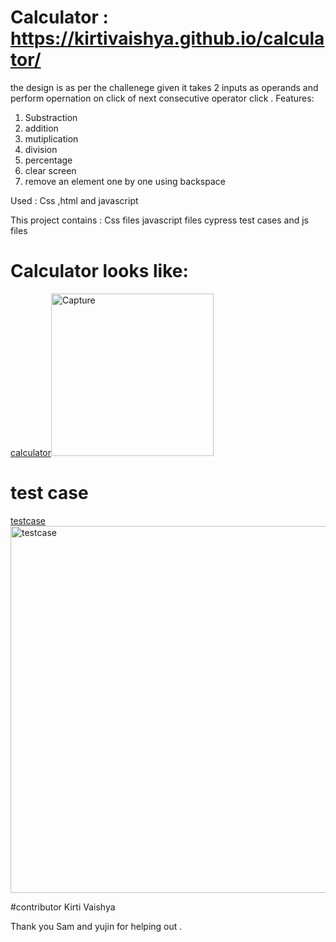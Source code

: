 Calculator : https://kirtivaishya.github.io/calculator/
============
the design is as per the challenege given 
it takes 2 inputs as operands and perform opernation on click of next consecutive operator click .
Features:
1) Substraction 
2) addition 
3) mutiplication 
4) division 
5) percentage
6) clear screen 
7) remove an element one by one using backspace

Used :
Css ,html and javascript 

This project contains :
Css files 
javascript files 
cypress test cases and js files

# Calculator looks like:
[calculator](Capture.PNG)<img width="260" alt="Capture" src="https://user-images.githubusercontent.com/66835272/138044261-60aeb2f2-f4df-46ea-8ffc-fb1b86d26114.PNG">



# test case
[testcase](testcase.PNG)
 <img width="587" alt="testcase" src="https://user-images.githubusercontent.com/66835272/138044293-6d7c0193-984a-4f58-8cb0-76a5ce2f89e0.PNG">

#contributor
Kirti Vaishya

Thank you Sam and yujin for helping out .
